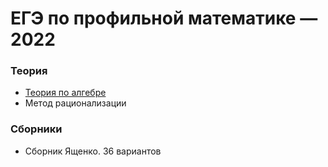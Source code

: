 # ЕГЭ по профильной математике — 2022

### Теория
* <a href="https://schd.netlify.app/">Теория по алгебре</a>
* <a data-href="math//ege//2022//ratiomethod">Метод рационализации</a>

### Сборники
* <a data-href="math//ege//2022//yashchenko//README">Сборник Ященко. 36 вариантов</a>
